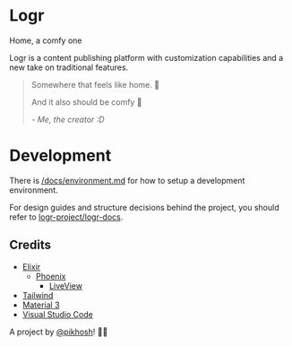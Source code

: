 # Logr
Home, a comfy one

Logr is a content publishing platform with customization capabilities and a new take on traditional features.

> Somewhere that feels like home. 🍵
>
> And it also should be comfy 🤗
> 
> \- *Me, the creator :D*

# Development
There is [/docs/environment.md](/docs/environment.md) for how to setup a development environment.

For design guides and structure decisions behind the project, you should refer to [logr-project/logr-docs](https://github.com/logr-project/logr-docs).

## Credits

- [Elixir](https://elixir-lang.org/)
  - [Phoenix](https://www.phoenixframework.org/)
    - [LiveView](https://hexdocs.pm/phoenix_live_view/Phoenix.LiveView.html)
- [Tailwind](https://tailwindcss.com/)
- [Material 3](https://m3.material.io/)
- [Visual Studio Code](https://code.visualstudio.com/)

A project by [@pikhosh](https://pikhosh.ir)! 🥰✨